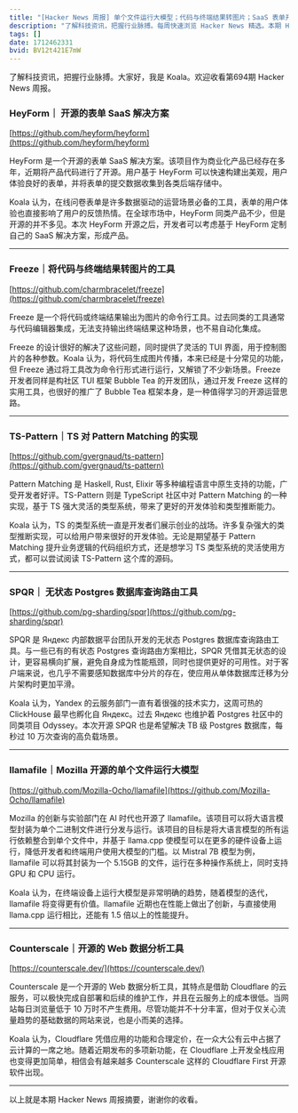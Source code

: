 ```yaml
---
title: "[Hacker News 周报] 单个文件运行大模型；代码与终端结果转图片；SaaS 表单开源方案"
description: "了解科技资讯，把握行业脉搏。每周快速浏览 Hacker News 精选。本期 Hacker Newsletter 地址：https://www.daemonology.net/hn-daily/"
tags: []
date: 1712462331
bvid: BV12t421E7mW
---
```

了解科技资讯，把握行业脉搏。大家好，我是 Koala。欢迎收看第694期 Hacker News 周报。

### HeyForm｜ 开源的表单 SaaS 解决方案
[https://github.com/heyform/heyform](https://github.com/heyform/heyform)

HeyForm 是一个开源的表单 SaaS 解决方案。该项目作为商业化产品已经存在多年，近期将产品代码进行了开源。用户基于 HeyForm 可以快速构建出美观，用户体验良好的表单，并将表单的提交数据收集到各类后端存储中。

Koala 认为，在线问卷表单是许多数据驱动的运营场景必备的工具，表单的用户体验也直接影响了用户的反馈热情。在全球市场中，HeyForm 同类产品不少，但是开源的并不多见。本次 HeyForm 开源之后，开发者可以考虑基于 HeyForm 定制自己的 SaaS 解决方案，形成产品。

---

### Freeze｜将代码与终端结果转图片的工具
[https://github.com/charmbracelet/freeze](https://github.com/charmbracelet/freeze)

Freeze 是一个将代码或终端结果输出为图片的命令行工具。过去同类的工具通常与代码编辑器集成，无法支持输出终端结果这种场景，也不易自动化集成。

Freeze 的设计很好的解决了这些问题，同时提供了灵活的 TUI 界面，用于控制图片的各种参数。Koala 认为，将代码生成图片传播，本来已经是十分常见的功能，但 Freeze 通过将工具改为命令行形式进行运行，又解锁了不少新场景。Freeze 开发者同样是构社区 TUI 框架 Bubble Tea 的开发团队，通过开发 Freeze 这样的实用工具，也很好的推广了 Bubble Tea 框架本身，是一种值得学习的开源运营思路。

---

### TS-Pattern｜TS 对 Pattern Matching 的实现
[https://github.com/gvergnaud/ts-pattern](https://github.com/gvergnaud/ts-pattern)

Pattern Matching 是 Haskell, Rust, Elixir 等多种编程语言中原生支持的功能，广受开发者好评。TS-Pattern 则是 TypeScript 社区中对 Pattern Matching 的一种实现，基于 TS 强大灵活的类型系统，带来了更好的开发体验和类型推断能力。

Koala 认为，TS 的类型系统一直是开发者们展示创业的战场。许多复杂强大的类型推断实现，可以给用户带来很好的开发体验。无论是期望基于 Pattern Matching 提升业务逻辑的代码组织方式，还是想学习 TS 类型系统的灵活使用方式，都可以尝试阅读 TS-Pattern 这个库的源码。

---

### SPQR｜ 无状态 Postgres 数据库查询路由工具
[https://github.com/pg-sharding/spqr](https://github.com/pg-sharding/spqr)

SPQR 是 Яндекс 内部数据平台团队开发的无状态 Postgres 数据库查询路由工具。与一些已有的有状态 Postgres 查询路由方案相比，SPQR 凭借其无状态的设计，更容易横向扩展，避免自身成为性能瓶颈，同时也提供更好的可用性。对于客户端来说，也几乎不需要感知数据库中分片的存在，使应用从单体数据库迁移为分片架构时更加平滑。

Koala 认为，Yandex 的云服务部门一直有着很强的技术实力，这周可热的 ClickHouse 最早也孵化自 Яндекс。过去 Яндекс 也维护着 Postgres 社区中的同类项目 Odyssey。本次开源 SPQR 也是希望解决 TB 级 Postgres 数据库，每秒过 10 万次查询的高负载场景。

---

### llamafile｜Mozilla 开源的单个文件运行大模型
[https://github.com/Mozilla-Ocho/llamafile](https://github.com/Mozilla-Ocho/llamafile)

Mozilla 的创新与实验部门在 AI 时代也开源了 llamafile。该项目可以将大语言模型封装为单个二进制文件进行分发与运行。该项目的目标是将大语言模型的所有运行依赖整合到单个文件中，并基于 llama.cpp 使模型可以在更多的硬件设备上运行，降低开发者和终端用户使用大模型的门槛。以 Mistral 7B 模型为例，llamafile 可以将其封装为一个 5.15GB 的文件，运行在多种操作系统上，同时支持 GPU 和 CPU 运行。

Koala 认为，在终端设备上运行大模型是非常明确的趋势，随着模型的迭代，llamafile 将变得更有价值。llamafile 近期也在性能上做出了创新，与直接使用 llama.cpp 运行相比，还能有 1.5 倍以上的性能提升。

---

### Counterscale｜开源的 Web 数据分析工具
[https://counterscale.dev/](https://counterscale.dev/)

Counterscale 是一个开源的 Web 数据分析工具，其特点是借助 Cloudflare 的云服务，可以极快完成自部署和后续的维护工作，并且在云服务上的成本很低。当网站每日浏览量低于 10 万时不产生费用。尽管功能并不十分丰富，但对于仅关心流量趋势的基础数据的网站来说，也是小而美的选择。

Koala 认为，Cloudflare 凭借应用的功能和合理定价，在一众大公有云中占据了云计算的一席之地。随着近期发布的多项新功能，在 Cloudflare 上开发全栈应用也变得更加简单，相信会有越来越多 Counterscale 这样的 Cloudflare First 开源软件出现。

---

以上就是本期 Hacker News 周报摘要，谢谢你的收看。

